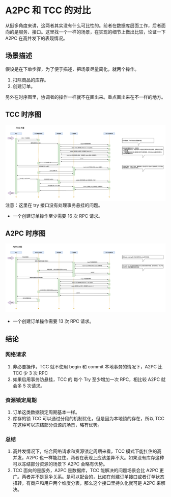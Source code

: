 # A2PC 和 TCC 的对比
从挺多角度来讲，这两者其实没有什么可比性的。前者在数据库层面工作，后者面向的是服务、接口。这里找一个一样的场景，在实现的细节上做出比较，论证一下 A2PC 在高并发下的表现情况。
## 场景描述
假设是在下单步骤，为了便于描述，把场景尽量简化，就两个操作。
1. 扣除商品的库存。
2. 创建订单。

另外在时序图里，协调者的操作一样就不在画出来。重点画出来在不一样的地方。


## TCC 时序图
![TCC 时序图](../static/a2pc/a2pc-vs-tcc/tcc-s.png)
注意：这里在 try 接口没有处理事务悬挂的问题。
- 一个创建订单操作至少需要 16 次 RPC 请求。

## A2PC 时序图
![TCC 时序图](../static/a2pc/a2pc-vs-tcc/a2pc-s.png)
- 一个创建订单操作需要 13 次 RPC 请求。

## 结论

### 网络请求
1. 非必要操作，TCC 就不使用 begin 和 commit 本地事务的情况下，A2PC 比 TCC 少 3 次 RPC
2. 如果启用事务防悬挂，TCC 的 每个 Try 至少增加一次 RPC，相比较 A2PC 就会多 5 次请求。

### 资源锁定周期
1. 订单这类数据锁定周期基本一样。
2. 库存的锁 TCC 可以通过分段的机制优化，但是因为本地锁的存在，所以 TCC 在这种可以冻结部分资源的场景，略有优势。

### 总结
1. 高并发情况下，结合网络请求和资源锁定周期来看，TCC 模式下能扛住的高并发，A2PC 也一样能扛住，两者在表现上应该差异不大。如果没有库存这种可以冻结部分资源的场景下 A2PC 会略有优势。
2. TCC 面向的是服务，A2PC 是数据库，TCC 能解决的问题场景会比 A2PC 更广。两者并不是竞争关系。是可以配合的，比如在创建订单接口或者订单状态扭转，有商户和用户两个维度分表，那么这个接口里持久化就可是 A2PC 来解决。
